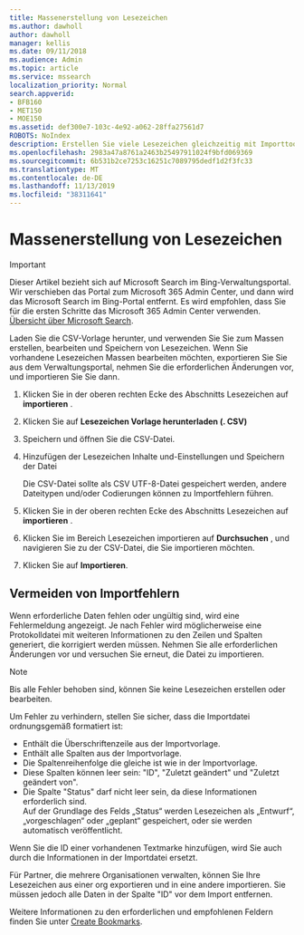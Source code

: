 ```yaml
---
title: Massenerstellung von Lesezeichen
ms.author: dawholl
author: dawholl
manager: kellis
ms.date: 09/11/2018
ms.audience: Admin
ms.topic: article
ms.service: mssearch
localization_priority: Normal
search.appverid:
- BFB160
- MET150
- MOE150
ms.assetid: def300e7-103c-4e92-a062-28ffa27561d7
ROBOTS: NoIndex
description: Erstellen Sie viele Lesezeichen gleichzeitig mit Importtools für das Microsoft Search-Verwaltungsportal.
ms.openlocfilehash: 2983a47a8761a2463b25497911024f9bfd069369
ms.sourcegitcommit: 6b531b2ce7253c16251c7089795dedf1d2f3fc33
ms.translationtype: MT
ms.contentlocale: de-DE
ms.lasthandoff: 11/13/2019
ms.locfileid: "38311641"
---
```

# <a name="bulk-create-bookmarks"></a>Massenerstellung von Lesezeichen

> [!IMPORTANT]
> Dieser Artikel bezieht sich auf Microsoft Search im Bing-Verwaltungsportal. Wir verschieben das Portal zum Microsoft 365 Admin Center, und dann wird das Microsoft Search im Bing-Portal entfernt. Es wird empfohlen, dass Sie für die ersten Schritte das Microsoft 365 Admin Center verwenden. [Übersicht über Microsoft Search](overview-microsoft-search.md).
    
Laden Sie die CSV-Vorlage herunter, und verwenden Sie Sie zum Massen erstellen, bearbeiten und Speichern von Lesezeichen. Wenn Sie vorhandene Lesezeichen Massen bearbeiten möchten, exportieren Sie Sie aus dem Verwaltungsportal, nehmen Sie die erforderlichen Änderungen vor, und importieren Sie Sie dann.
  
1. Klicken Sie in der oberen rechten Ecke des Abschnitts Lesezeichen auf **importieren** .
    
2. Klicken Sie auf **Lesezeichen Vorlage herunterladen (. CSV)**
    
3. Speichern und öffnen Sie die CSV-Datei.
    
4. Hinzufügen der Lesezeichen Inhalte und-Einstellungen und Speichern der Datei

    Die CSV-Datei sollte als CSV UTF-8-Datei gespeichert werden, andere Dateitypen und/oder Codierungen können zu Importfehlern führen.
    
5. Klicken Sie in der oberen rechten Ecke des Abschnitts Lesezeichen auf **importieren** .
    
6. Klicken Sie im Bereich Lesezeichen importieren auf **Durchsuchen** , und navigieren Sie zu der CSV-Datei, die Sie importieren möchten. 
    
7. Klicken Sie auf **Importieren**.

## <a name="prevent-import-errors"></a>Vermeiden von Importfehlern      
Wenn erforderliche Daten fehlen oder ungültig sind, wird eine Fehlermeldung angezeigt. Je nach Fehler wird möglicherweise eine Protokolldatei mit weiteren Informationen zu den Zeilen und Spalten generiert, die korrigiert werden müssen. Nehmen Sie alle erforderlichen Änderungen vor und versuchen Sie erneut, die Datei zu importieren.

> [!NOTE]
> Bis alle Fehler behoben sind, können Sie keine Lesezeichen erstellen oder bearbeiten. 

Um Fehler zu verhindern, stellen Sie sicher, dass die Importdatei ordnungsgemäß formatiert ist:
- Enthält die Überschriftenzeile aus der Importvorlage.
- Enthält alle Spalten aus der Importvorlage.
- Die Spaltenreihenfolge die gleiche ist wie in der Importvorlage.
- Diese Spalten können leer sein: "ID", "Zuletzt geändert" und "Zuletzt geändert von".
- Die Spalte "Status" darf nicht leer sein, da diese Informationen erforderlich sind.  
Auf der Grundlage des Felds „Status“ werden Lesezeichen als „Entwurf“, „vorgeschlagen“ oder „geplant“ gespeichert, oder sie werden automatisch veröffentlicht.

Wenn Sie die ID einer vorhandenen Textmarke hinzufügen, wird Sie auch durch die Informationen in der Importdatei ersetzt.

Für Partner, die mehrere Organisationen verwalten, können Sie Ihre Lesezeichen aus einer org exportieren und in eine andere importieren. Sie müssen jedoch alle Daten in der Spalte "ID" vor dem Import entfernen.

Weitere Informationen zu den erforderlichen und empfohlenen Feldern finden Sie unter [Create Bookmarks](create-bookmarks.md).
